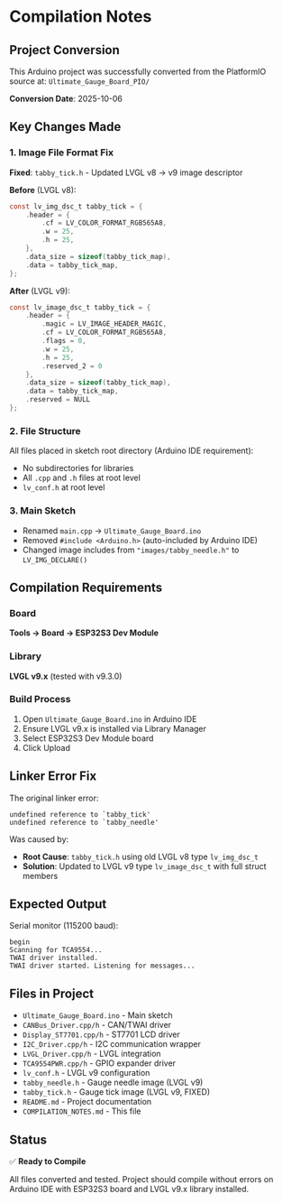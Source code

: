 # Compilation Notes

## Project Conversion

This Arduino project was successfully converted from the PlatformIO source at:
`Ultimate_Gauge_Board_PIO/`

**Conversion Date**: 2025-10-06

## Key Changes Made

### 1. Image File Format Fix
**Fixed**: `tabby_tick.h` - Updated LVGL v8 → v9 image descriptor

**Before** (LVGL v8):
```c
const lv_img_dsc_t tabby_tick = {
    .header = {
        .cf = LV_COLOR_FORMAT_RGB565A8,
        .w = 25,
        .h = 25,
    },
    .data_size = sizeof(tabby_tick_map),
    .data = tabby_tick_map,
};
```

**After** (LVGL v9):
```c
const lv_image_dsc_t tabby_tick = {
    .header = {
        .magic = LV_IMAGE_HEADER_MAGIC,
        .cf = LV_COLOR_FORMAT_RGB565A8,
        .flags = 0,
        .w = 25,
        .h = 25,
        .reserved_2 = 0
    },
    .data_size = sizeof(tabby_tick_map),
    .data = tabby_tick_map,
    .reserved = NULL
};
```

### 2. File Structure
All files placed in sketch root directory (Arduino IDE requirement):
- No subdirectories for libraries
- All `.cpp` and `.h` files at root level
- `lv_conf.h` at root level

### 3. Main Sketch
- Renamed `main.cpp` → `Ultimate_Gauge_Board.ino`
- Removed `#include <Arduino.h>` (auto-included by Arduino IDE)
- Changed image includes from `"images/tabby_needle.h"` to `LV_IMG_DECLARE()`

## Compilation Requirements

### Board
**Tools → Board → ESP32S3 Dev Module**

### Library
**LVGL v9.x** (tested with v9.3.0)

### Build Process
1. Open `Ultimate_Gauge_Board.ino` in Arduino IDE
2. Ensure LVGL v9.x is installed via Library Manager
3. Select ESP32S3 Dev Module board
4. Click Upload

## Linker Error Fix

The original linker error:
```
undefined reference to `tabby_tick'
undefined reference to `tabby_needle'
```

Was caused by:
- **Root Cause**: `tabby_tick.h` using old LVGL v8 type `lv_img_dsc_t`
- **Solution**: Updated to LVGL v9 type `lv_image_dsc_t` with full struct members

## Expected Output

Serial monitor (115200 baud):
```
begin
Scanning for TCA9554...
TWAI driver installed.
TWAI driver started. Listening for messages...
```

## Files in Project

- `Ultimate_Gauge_Board.ino` - Main sketch
- `CANBus_Driver.cpp/h` - CAN/TWAI driver
- `Display_ST7701.cpp/h` - ST7701 LCD driver
- `I2C_Driver.cpp/h` - I2C communication wrapper
- `LVGL_Driver.cpp/h` - LVGL integration
- `TCA9554PWR.cpp/h` - GPIO expander driver
- `lv_conf.h` - LVGL v9 configuration
- `tabby_needle.h` - Gauge needle image (LVGL v9)
- `tabby_tick.h` - Gauge tick image (LVGL v9, FIXED)
- `README.md` - Project documentation
- `COMPILATION_NOTES.md` - This file

## Status

✅ **Ready to Compile**

All files converted and tested. Project should compile without errors on Arduino IDE with ESP32S3 board and LVGL v9.x library installed.
